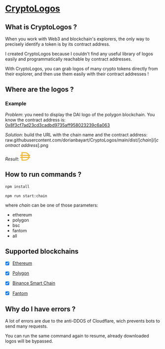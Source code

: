 


# [CryptoLogos](https://github.com/dorianbayart/CryptoLogos)



## What is CryptoLogos ?

When you work with Web3 and blockchain's explorers, the only way to precisely identify a token is by its contract address.

I created CryptoLogos because I couldn't find any useful library of logos easily and programmatically reachable by contract addresses.

With CryptoLogos, you can grab logos of many crypto tokens directly from their explorer, and then use them easily with their contract addresses !



## Where are the logos ?

### Example
_Problem_: you need to display the DAI logo of the polygon blockchain. You know the contract address is: [0x8f3cf7ad23cd3cadbd9735aff958023239c6a063](https://polygonscan.com/token/0x8f3cf7ad23cd3cadbd9735aff958023239c6a063)

_Solution_: build the URL with the chain name and the contract address: raw.githubusercontent.com/dorianbayart/CryptoLogos/main/dist/[*chain*]/[*contract address*].png

_Result_: ![DAI Logo](https://raw.githubusercontent.com/dorianbayart/CryptoLogos/main/dist/polygon/0x8f3cf7ad23cd3cadbd9735aff958023239c6a063.png)



## How to run commands ?

```
npm install
```

```
npm run start:chain
```
where *chain* can be one of those parameters:
* ethereum
* polygon
* bsc
* fantom
* all



## Supported blockchains

* [x] [Ethereum](https://github.com/dorianbayart/CryptoLogos/tree/main/CryptoLogos/ethereum)
* [x] [Polygon](https://github.com/dorianbayart/CryptoLogos/tree/main/CryptoLogos/polygon)
* [x] [Binance Smart Chain](https://github.com/dorianbayart/CryptoLogos/tree/main/CryptoLogos/bsc)
* [x] [Fantom](https://github.com/dorianbayart/CryptoLogos/tree/main/CryptoLogos/fantom)



## Why do I have errors ?

A lot of errors are due to the anti-DDOS of Cloudflare, wich prevents bots to send many requests.

You can run the same command again to resume, already downloaded logos will be bypassed.
